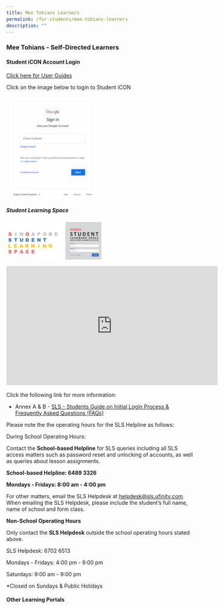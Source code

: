 ```yaml
---
title: Mee Tohians Learners
permalink: /for-students/mee-tohians-learners
description: ""
---
```

### Mee Tohians - Self-Directed Learners

#### Student iCON Account Login

[Click here for User Guides](https://meetohschool.padlet.org/MTSPDdept/Parentkitforicon)   

Click on the image below to login to Student iCON

<p><a href="[insert website here](insert website here)">  
<img style="width:50%" src="/images/fs1.png">  
</a></p>

##### Student Learning Space

<p><a href="[https://vle.learning.moe.edu.sg/login](https://vle.learning.moe.edu.sg/login)">  
<img style="width:50%" src="/images/fs2.png">  
</a></p>

<iframe width="560" height="315" src="https://www.youtube.com/embed/YTLJBmTqdYM" title="YouTube video player" frameborder="0" allow="accelerometer; autoplay; clipboard-write; encrypted-media; gyroscope; picture-in-picture" allowfullscreen></iframe>

Click the following link for more information:

*   Annex A & B - [SLS - Students Guide on Initial Login Process & Frequently Asked Questions (FAQs)](/files/slsmtsannex.pdf)

Please note the the operating hours for the SLS Helpline as follows:

During School Operating Hours:

Contact the **School-based Helpline** for SLS queries including all SLS access matters such as password reset and unlocking of accounts, as well as queries about lesson assignments.

**School-based Helpline: 6489 3326**

**Mondays - Fridays: 8:00 am - 4:00 pm**

For other matters, email the SLS Helpdesk at [helpdesk@sls.ufinity.com](mailto:helpdesk@sls.ufinity.com). When emailing the SLS Helpdesk, please include the student’s full name, name of school and form class.

**Non-School Operating Hours**

Only contact the **SLS Helpdesk** outside the school operating hours stated above.

SLS Helpdesk: 6702 6513

Mondays - Fridays: 4:00 pm - 9:00 pm

Saturdays: 9:00 am - 9:00 pm

\*Closed on Sundays & Public Holidays

#### Other Learning Portals